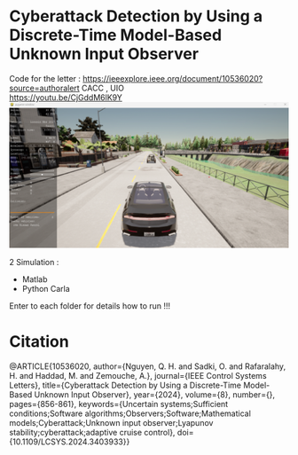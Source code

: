 # Cyberattack Detection by Using a Discrete-Time Model-Based Unknown Input Observer

Code for the letter : https://ieeexplore.ieee.org/document/10536020?source=authoralert
 CACC , UIO  
https://youtu.be/CjGddM6lK9Y
![fig1](carla_d.png)

2 Simulation :
 - Matlab
 - Python Carla

Enter to each folder for details how to run !!!  

# Citation 
@ARTICLE{10536020,
  author={Nguyen, Q. H. and Sadki, O. and Rafaralahy, H. and Haddad, M. and Zemouche, A.},
  journal={IEEE Control Systems Letters}, 
  title={Cyberattack Detection by Using a Discrete-Time Model-Based Unknown Input Observer}, 
  year={2024},
  volume={8},
  number={},
  pages={856-861},
  keywords={Uncertain systems;Sufficient conditions;Software algorithms;Observers;Software;Mathematical models;Cyberattack;Unknown input observer;Lyapunov stability;cyberattack;adaptive cruise control},
  doi={10.1109/LCSYS.2024.3403933}}

